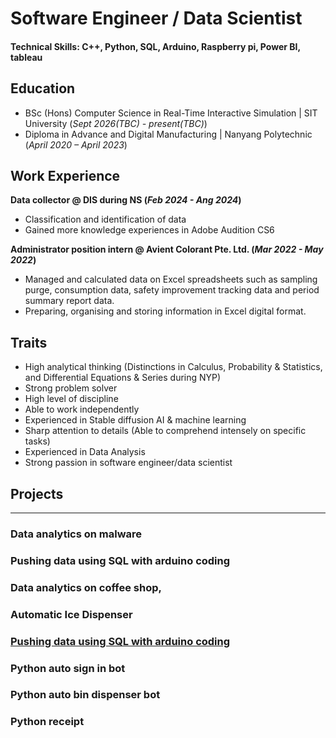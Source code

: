 # Software Engineer / Data Scientist

#### Technical Skills: C++, Python, SQL, Arduino, Raspberry pi, Power BI, tableau

## Education
- BSc (Hons) Computer Science in Real-Time Interactive Simulation | SIT University (_Sept 2026(TBC) - present(TBC)_)								       		
- Diploma in Advance and Digital Manufacturing	| Nanyang Polytechnic (_April 2020 – April 2023_)	 			        		

## Work Experience
**Data collector @ DIS during NS (_Feb 2024 - Ang 2024_)**
- Classification and identification of data
- Gained more knowledge experiences in Adobe Audition CS6

**Administrator position intern @ Avient Colorant Pte. Ltd. (_Mar 2022 - May 2022_)**
- Managed and calculated data on Excel spreadsheets such as sampling purge, consumption data, safety improvement tracking data and period summary report data.
- Preparing, organising and storing information in Excel digital format. 

## Traits
- High analytical thinking (Distinctions in Calculus, Probability & Statistics, and Differential Equations & Series during NYP)
- Strong problem solver
- High level of discipline 
- Able to work independently 
- Experienced in Stable diffusion AI & machine learning
- Sharp attention to details (Able to comprehend intensely on specific tasks)
- Experienced in Data Analysis
- Strong passion in software engineer/data scientist

## Projects
--- 
### Data analytics on malware 
### Pushing data using SQL with arduino coding
### Data analytics on coffee shop, 
### Automatic Ice Dispenser
### [Pushing data using SQL with arduino coding](https://github.com/JS-codev/portfolio/tree/main/Projects/Arduino%20automatic%20monitoring%20system%20with%20SQL)
### Python auto sign in bot
### Python auto bin dispenser bot 
### Python receipt 

